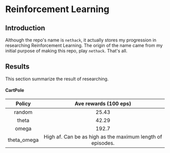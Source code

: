 # Reinforcement Learning 

## Introduction
Although the repo's name is `nethack`, it actually stores my progression in researching Reinforcement Learning. The origin of the name came from my initial purpose of making this repo, play `nethack`. That's all.

## Results
This section summarize the result of researching.

#### CartPole
| Policy | Ave rewards (100 eps) | 
|:----------:|:-------------:|
| random | 25.43 |
| theta | 42.29 |
| omega | 192.7 |
| theta_omega | High af. Can be as high as the maximum length of episodes. |